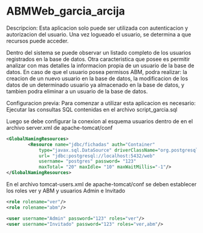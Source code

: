 # ABMWeb_garcia_arcija

Descripcion:
Esta aplicacion solo puede ser utilizada con autenticacion y autorizacion del usuario. 
Una vez logueado el usuario, se determina a que recursos puede acceder.

Dentro del sistema se puede observar un listado completo de los usuarios registrados en la base de datos. Otra caracteristica que posee es permitir analizar con mas detalles la informacion propia de un usuario de la base de datos. En caso de que el usuario posea permisos ABM, podra realizar: la creacion de un nuevo usuario en la base de datos, la modificacion de los datos de un determinado usuario ya almacenado en la base de datos, y tambien podra eliminar a un usuario de la base de datos.

Configuracion previa:
Para comenzar a utilizar esta aplicacion es necesario:
Ejecutar las consultas SQL contenidas en el archivo script_garcia.sql
 
Luego se debe configurar la conexion al esquema usuarios dentro de <GlobalNamingResources> en el archivo server.xml de apache-tomcat/conf 
```xml
<GlobalNamingResources>
    	<Resource name="jdbc/fichadas" auth="Container"
          	type="javax.sql.DataSource" driverClassName="org.postgresql.Driver"
          	url= "jdbc:postgresql://localhost:5432/web"  	 
          	username= "postgres" password= "123"
          	maxTotal= "20" maxIdle= "10" maxWaitMillis="-1"/>
</GlobalNamingResources>
```

En el archivo tomcat-users.xml de apache-tomcat/conf se deben establecer los roles ver y ABM y usuarios Admin e Invitado
```xml
<role rolename="ver"/>
<role rolename="abm"/>

<user username="Admin" password="123" roles="ver"/>
<user username="Invitado" password="123" roles="ver,abm"/>
```
